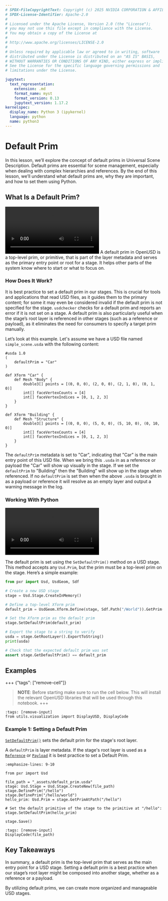 ```yaml
---
# SPDX-FileCopyrightText: Copyright (c) 2025 NVIDIA CORPORATION & AFFILIATES. All rights reserved.
# SPDX-License-Identifier: Apache-2.0
#
# Licensed under the Apache License, Version 2.0 (the "License");
# you may not use this file except in compliance with the License.
# You may obtain a copy of the License at
#
# http://www.apache.org/licenses/LICENSE-2.0
#
# Unless required by applicable law or agreed to in writing, software
# distributed under the License is distributed on an "AS IS" BASIS,
# WITHOUT WARRANTIES OR CONDITIONS OF ANY KIND, either express or implied.
# See the License for the specific language governing permissions and
# limitations under the License.

jupytext:
  text_representation:
    extension: .md
    format_name: myst
    format_version: 0.13
    jupytext_version: 1.17.2
kernelspec:
  display_name: Python 3 (ipykernel)
  language: python
  name: python3
---
```

# Default Prim

In this lesson, we’ll explore the concept of default prims in Universal Scene Description. Default prims are essential for scene management, especially when dealing with complex hierarchies and references. By the end of this lesson, we’ll understand what default prims are, why they are important, and how to set them using Python.

## What Is a Default Prim?

![Default Prim Definition](../images/foundations/DefaultPrim_Definition.webm)
A default prim in OpenUSD is a top-level prim, or primitive, that is part of the layer metadata and serves as the primary entry point or root for a stage. It helps other parts of the system know where to start or what to focus on.


### How Does It Work?

It is best practice to set a default prim in our stages. This is crucial for tools and applications that read USD files, as it guides them to the primary content; for some it may even be considered invalid if the default prim is not specified for the stage. `usdchecker` checks for a default prim and reports an
error if it is not set on a stage. A default prim is also particularly useful when the stage’s root layer is referenced in other stages (such as a reference or payload), as it eliminates the need for consumers to specify a target prim manually.

Let’s look at this example. Let's assume we have a USD file named `simple_scene.usda` with the following content:
```usda
#usda 1.0
(
    defaultPrim = "Car"
)

def Xform "Car" {
    def Mesh "Body" {
        double3[] points = [(0, 0, 0), (2, 0, 0), (2, 1, 0), (0, 1, 0)]
        int[] faceVertexCounts = [4]
        int[] faceVertexIndices = [0, 1, 2, 3]
    }
}

def Xform "Building" {
    def Mesh "Structure" {
        double3[] points = [(0, 0, 0), (5, 0, 0), (5, 10, 0), (0, 10, 0)]
        int[] faceVertexCounts = [4]
        int[] faceVertexIndices = [0, 1, 2, 3]
    }
}
```

The `defaultPrim` metadata is set to "Car", indicating that "Car" is the main entry point of this USD file. When we bring this `.usda` in as a reference or payload the "Car" will show up visually in the stage. If we set the `defaultPrim` to "Building" then the "Building" will show up in the stage when referenced. If no `defaultPrim` is set then when the above `.usda` is brought in as a payload or reference it will resolve as an empty layer and output a warning message in the log.

### Working With Python

![Default Prim Python](../images/foundations/DefaultPrim_Python.webm)

The default prim is set using the `SetDefaultPrim()` method on a USD stage. This method accepts any `Usd.Prim`, but the prim must be a top-level prim on the stage. Here’s a simple example:

```python
from pxr import Usd, UsdGeom, Sdf

# Create a new USD stage
stage = Usd.Stage.CreateInMemory()

# Define a top-level Xform prim
default_prim = UsdGeom.Xform.Define(stage, Sdf.Path("/World")).GetPrim()

# Set the Xform prim as the default prim
stage.SetDefaultPrim(default_prim)

# Export the stage to a string to verify
usda = stage.GetRootLayer().ExportToString()
print(usda)

# Check that the expected default prim was set
assert stage.GetDefaultPrim() == default_prim
```

## Examples

+++ {"tags": ["remove-cell"]}
>**NOTE**: Before starting make sure to run the cell below. This will install the relevant OpenUSD libraries that will be used through this notebook.
+++
```{code-cell}
:tags: [remove-input]
from utils.visualization import DisplayUSD, DisplayCode
```

### Example 1: Setting a Default Prim

[`SetDefaultPrim()`](https://openusd.org/release/api/class_usd_stage.html#a82b260faf91fbf721b0503075f2861e2) sets the default prim for the stage's root layer.

A `defaultPrim` is layer metadata. If the stage's root layer is used as a [`Reference`](https://openusd.org/release/glossary.html#usdglossary-references) or [`Payload`](https://openusd.org/release/glossary.html#usdglossary-payload) it is best practice to set a Default Prim.


```{code-cell}
:emphasize-lines: 9-10

from pxr import Usd

file_path = "_assets/default_prim.usda"
stage: Usd.Stage = Usd.Stage.CreateNew(file_path)
stage.DefinePrim("/hello")
stage.DefinePrim("/hello/world")
hello_prim: Usd.Prim = stage.GetPrimAtPath("/hello")

# Set the default primitive of the stage to the primitive at "/hello":
stage.SetDefaultPrim(hello_prim)

stage.Save()
```
```{code-cell}
:tags: [remove-input]
DisplayCode(file_path)
```

## Key Takeaways

In summary, a default prim is the top-level prim that serves as the main entry point for a USD stage. Setting a default prim is a best practice when our stage’s root layer might be composed into another stage, whether as a reference or a payload.

By utilizing default prims, we can create more organized and manageable USD stages.



